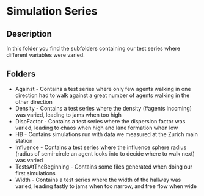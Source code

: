 # Simulation Series

## Description

In this folder you find the subfolders containing our test series where different variables were varied.

## Folders

* Against - Contains a test series where only few agents walking in one direction had to walk against a great number of agents walking in the other direction
* Density - Contains a test series where the density (#agents incoming) was varied, leading to jams when too high
* DispFactor - Contains a test series where the dispersion factor was varied, leading to chaos when high and lane formation when low
* HB - Contains simulations run with data we measured at the Zurich main station
* Influence - Contains a test series where the influence sphere radius (radius of semi-circle an agent looks into to decide where to walk next) was varied
* TestsAtTheBeginning - Contains some files generated when doing our first simulations
* Width - Contains a test series where the width of the hallway was varied, leading fastly to jams when too narrow, and free flow when wide